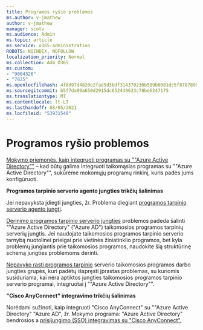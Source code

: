 ```yaml
---
title: Programos ryšio problemos
ms.author: v-jmathew
author: v-jmathew
manager: scotv
ms.audience: Admin
ms.topic: article
ms.service: o365-administration
ROBOTS: NOINDEX, NOFOLLOW
localization_priority: Normal
ms.collection: Adm_O365
ms.custom:
- "9004326"
- "7825"
ms.openlocfilehash: 4f8d97d4820e2fad5d3bdf314370236b509b6081dc5f87078995282e72da0c18
ms.sourcegitcommit: b5f7da89a650d2915dc652449623c78be6247175
ms.translationtype: MT
ms.contentlocale: lt-LT
ms.lasthandoff: 08/05/2021
ms.locfileid: "53931548"
---
```

# <a name="application-connection-issues"></a>Programos ryšio problemos

[Mokymo priemonės, kaip integruoti programas su ""Azure Active Directory""](https://docs.microsoft.com/azure/active-directory/saas-apps/tutorial-list) – kad būtų galima integruoti taikomąsias programas su ""Azure Active Directory"", sukūrėme mokomųjų programų rinkinį, kuris padės jums konfigūruoti.

**Programos tarpinio serverio agento jungties trikčių šalinimas**

Jei nepavyksta įdiegti jungties, žr. Problema diegiant [programos tarpinio serverio agento jungtį](https://docs.microsoft.com/azure/active-directory/manage-apps/application-proxy-connector-installation-problem).

[Derinimo programos tarpinio serverio jungties](https://docs.microsoft.com/azure/active-directory/manage-apps/application-proxy-debug-connectors) problemos padeda šalinti ""Azure Active Directory" ("Azure AD") taikomosios programos tarpinių serverių jungtis. Jei naudojate taikomosios programos tarpinio serverio tarnybą nuotolinei prieigai prie vietinės žiniatinklio programos, bet kyla problemų jungiantis prie taikomosios programos, naudokite šią struktūrinę schemą jungties problemoms derinti.

[Nepavyko rasti programos tarpinio](https://docs.microsoft.com/azure/active-directory/manage-apps/application-proxy-connectivity-no-working-connector) serverio taikomosios programos darbo jungties grupės, kuri padėtų išspręsti įprastas problemas, su kuriomis susiduriama, kai nėra aptiktos jungties taikomosios programos tarpinio serverio programai, integruotai į ""Azure Active Directory"".

**"Cisco AnyConnect" integravimo trikčių šalinimas**

Norėdami sužinoti, kaip integruoti "Cisco AnyConnect" su ""Azure Active Directory" "Azure AD", žr. Mokymo programa: "Azure Active Directory" bendrosios a [prisijungimo (SSO) integravimas su "Cisco AnyConnect".](https://docs.microsoft.com/azure/active-directory/saas-apps/cisco-anyconnect)
